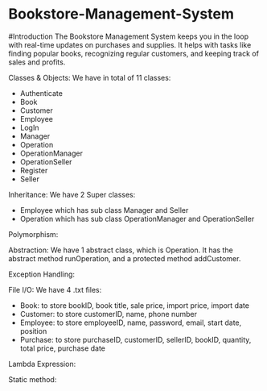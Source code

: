# Bookstore-Management-System

#Introduction
The Bookstore Management System keeps you in the loop with real-time updates on purchases and supplies. It helps with tasks like finding popular books, recognizing regular customers, and keeping track of sales and profits.

Classes & Objects:
We have in total of 11 classes:
- Authenticate
- Book
- Customer
- Employee
- LogIn
- Manager
- Operation
- OperationManager
- OperationSeller
- Register
- Seller

Inheritance:
We have 2 Super classes:
- Employee which has sub class Manager and Seller
- Operation which has sub class OperationManager and OperationSeller

Polymorphism:

Abstraction:
We have 1 abstract class, which is Operation. It has the abstract method runOperation, and a protected method addCustomer.

Exception Handling:

File I/O:
We have 4 .txt files:
- Book: to store bookID, book title, sale price, import price, import date
- Customer: to store customerID, name, phone number
- Employee: to store employeeID, name, password, email, start date, position
- Purchase: to store purchaseID, customerID, sellerID, bookID, quantity, total price, purchase date

Lambda Expression:

Static method:

